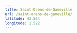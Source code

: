 ```yaml
---
title: Saint-Orens-de-Gameville
url: /saint-orens-de-gameville/
latitude: 43.564
longitude: 1.522
---
```

